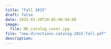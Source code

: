 ```yaml
---
title: "Fall 2015"
draft: false
date: 2015-03-20T20:05:00-04:00
image:
  file: ND_catalog_cover.jpg
file: "new-directions-catalog-2015-fall.pdf"
description:
---
```

